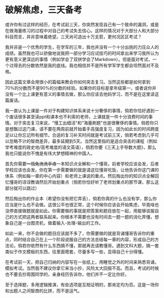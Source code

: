 # 破解焦虑，三天备考

或许你有过这样的经历，在考试前三天，你突然发现自己有一个致命的漏洞，或是在做海量练习的过程中对自己的考试失去信心。这样的情况对于大部分人和大部分科目而言，并非意味着绝望。三天尚可造出十万支箭，更何况区区考试？

我并非是一个优秀的学生，在学军的三年，我也并没有一个十分出挑的力压众人的成绩。虽然我也可以骄傲地说我把一部分学习应试技巧的时间拿出来学习我所认为更有意义更深远的事情（例如学会了双拼学会了Markdown）。但是面对考试，一个过得去的分数依然是我的底线。我也相信并不是所有学军学生都会坦然面对不及格。

因此这篇文章会用很小的篇幅来教会你如何突击复习。当然这些都是如何拿到70%的分数而不是90%的分数的经验。如果你的目标是拿年级第一，或者说你并没有一个比上课更有意义的事情去做，那么你应该去他妈学习，而不是在这里读这篇废话。

我一直认为上课是一件对于构建知识体系来说十分奢侈的事情，倘若你恰好遇到一个废话很多甚至读ppt和课本也不利索的老师，上课就是一件十分浪费时间的事情。对于突击复习来说，"慢工出细活"和"海量刷题"也是很奢侈的事情。倘若你只是想飘过这门课，请不要在两周前就开始着手高强度复习，因为如此长的时间跨度足以让你忘记所有细节。合适的复习补天时间就是考试前三天，倘若考虑到几乎可以忽略不计的智商差异，最多延期到5天。当然这里指的是适合突击的课程（例如学考难度的政史地/高考难度的语文英语），倘若你要《三天上手导数大题》，那么我也只能说你不愧是有伟大梦想精神的中国人。

首先你需要~~一瓶免洗洗手液~~一本知识点全解和一个懂哥。前者学校应该会发，后者学校应该也会发。你在第一步需要做的就是请这位懂哥吃饭，让他告诉你这门课的体系（例如每一章的中心内容）和老师上课说的重点。然后掏出你的知识点全解回忆懂哥的谆谆教诲然后开始划重点（倘若你恰好听了老师划重点的那节课，那么这部分就可以跳过）

然后掏出你的作业本（希望你没有把它弄丢），倘若你真的什么也没有学，那么你应当是什么也不会做。这很公平也很正常，这个时候你应该会开始焦虑，毕竟啥也没停直接做题就是如此。你需要做的事就是把答案和题目放在一起，用能够说服自己的方式把这两者联系起来。你根本不需要也没有时间去一题一题的消化弄懂，想象自己是一台图灵机，做着输入-处理-输出的工作。

如此一来，你不会做的题目应该就不多了，你需要做的就是背诵懂哥告诉你的重点，同时结合自己在上一个阶段说服自己的方法总结每一章的内容，形成自己的方法论。倘若你依然有什么东西搞不懂，那就再去请教懂哥。遇到文科大题，搞一套类似于作文模板的东西，往里面嗯套，尽量多写一些，显得自己十分得懂。

在考试前一天，把自己归纳的内容写在一张纸上，用睡觉之外的时间来熟悉背诵，模拟考试。当然我不建议你拿它来当小抄，风险太大回报不高。而且，考试的时候也不要去抄周围同学的，亲身经历告诉你，他们并不一定比你好。

至于选择题，多用逻辑推演，有些选项是互相证明的，那肯定均为否。这是一场你和出题人之间智商的比拼，而不是运气。
